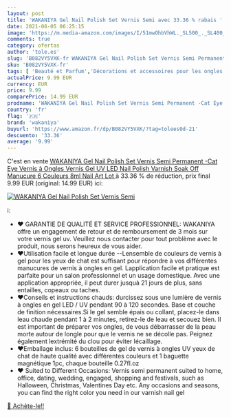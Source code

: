 ```yaml
---
layout: post
title: 'WAKANIYA Gel Nail Polish Set Vernis Semi avec 33.36 % rabais '
date: 2021-06-05 06:25:15
image: 'https://m.media-amazon.com/images/I/51mwOhbVhWL._SL500_._SL400_.jpg'
comments: true
category: ofertas
author: 'tole.es'
slug: 'B082VY5VXK-fr WAKANIYA Gel Nail Polish Set Vernis Semi Permanent -Cat...'
sku: 'B082VY5VXK-fr'
tags: [ 'Beauté et Parfum','Décorations et accessoires pour les ongles','Vernis à ongles et manucure','Vernis à ongles gels semi-permanents','wakaniya', ]
actualPrice: 9.99 EUR
currency: EUR
price: 9.99
comparePrice: 14.99 EUR
prodname: 'WAKANIYA Gel Nail Polish Set Vernis Semi Permanent -Cat Eye Vernis à Ongles Vernis Gel UV LED Nail Polish Varnish Soak Off Manucure 6 Couleurs 8ml Nail Art Lot '
country: 'fr'
flag: '🇫🇷'
brand: 'wakaniya'
buyurl: 'https://www.amazon.fr/dp/B082VY5VXK/?tag=tolees0d-21'
descuento: '33.36'
average: '9.99'
---
```


C'est en vente [WAKANIYA Gel Nail Polish Set Vernis Semi Permanent -Cat Eye Vernis à Ongles Vernis Gel UV LED Nail Polish Varnish Soak Off Manucure 6 Couleurs 8ml Nail Art Lot ](https://www.amazon.fr/dp/B082VY5VXK/?tag=tolees0d-21)  à  33.36 % de réduction, prix final  9.99 EUR (original: 14.99 EUR) ici:

[![WAKANIYA Gel Nail Polish Set Vernis Semi](https://m.media-amazon.com/images/I/51mwOhbVhWL._SL500_._SL400_.jpg)](https://www.amazon.fr/dp/B082VY5VXK/?tag=tolees0d-21)

ℹ️:

- ❤ GARANTIE DE QUALITÉ ET SERVICE PROFESSIONNEL: WAKANIYA offre un engagement de retour et de remboursement de 3 mois sur votre vernis gel uv. Veuillez nous contacter pour tout problème avec le produit, nous serons heureux de vous aider.
- ❤Utilisation facile et longue durée --Lensemble de couleurs de vernis à gel pour les yeux de chat est suffisant pour répondre à vos différentes manucures de vernis à ongles en gel. Lapplication facile et pratique est parfaite pour un salon professionnel et un usage domestique. Avec une application appropriée, il peut durer jusquà 21 jours de plus, sans entailles, copeaux ou taches.
- ❤Conseils et instructions chauds: durcissez sous une lumière de vernis à ongles en gel LED / UV pendant 90 à 120 secondes. Base et couche de finition nécessaires.Si le gel semble épais ou collant, placez-le dans leau chaude pendant 1 à 2 minutes, retirez-le de leau et secouez bien. Il est important de préparer vos ongles, de vous débarrasser de la peau morte autour de longle pour que le vernis ne se décolle pas. Peignez également lextrémité du clou pour éviter lécaillage.
- ❤Emballage inclus: 6 bouteilles de gel de vernis à ongles UV yeux de chat de haute qualité avec différentes couleurs et 1 baguette magnétique 1pc, chaque bouteille 0.27fl.oz
- ❤ Suited to Different Occasions: Vernis semi permanent suited to home, office, dating, wedding, engaged, shopping and festivals, such as Halloween, Christmas, Valentines Day etc. Any occasions and seasons, you can find the right color you need in our varnish nail gel

[🛒 Achète-le!!](https://www.amazon.fr/dp/B082VY5VXK/?tag=tolees0d-21)
